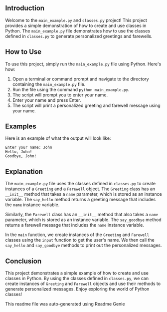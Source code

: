 
**Introduction**
----------------

Welcome to the `main_example.py` and `classes.py` project! This project provides a simple demonstration of how to create and use classes in Python. The `main_example.py` file demonstrates how to use the classes defined in `classes.py` to generate personalized greetings and farewells.

**How to Use**
----------------

To use this project, simply run the `main_example.py` file using Python. Here's how:

1. Open a terminal or command prompt and navigate to the directory containing the `main_example.py` file.
2. Run the file using the command `python main_example.py`.
3. The script will prompt you to enter your name.
4. Enter your name and press Enter.
5. The script will print a personalized greeting and farewell message using your name.

**Examples**
------------

Here is an example of what the output will look like:

```
Enter your name: John
Hello, John!
Goodbye, John!
```

**Explanation**
--------------

The `main_example.py` file uses the classes defined in `classes.py` to create instances of a `Greeting` and a `Farewell` object. The `Greeting` class has an `__init__` method that takes a `name` parameter, which is stored as an instance variable. The `say_hello` method returns a greeting message that includes the `name` instance variable.

Similarly, the `Farewell` class has an `__init__` method that also takes a `name` parameter, which is stored as an instance variable. The `say_goodbye` method returns a farewell message that includes the `name` instance variable.

In the `main` function, we create instances of the `Greeting` and `Farewell` classes using the `input` function to get the user's name. We then call the `say_hello` and `say_goodbye` methods to print out the personalized messages.

**Conclusion**
--------------

This project demonstrates a simple example of how to create and use classes in Python. By using the classes defined in `classes.py`, we can create instances of `Greeting` and `Farewell` objects and use their methods to generate personalized messages. Enjoy exploring the world of Python classes!

This readme file was auto-generated using Readme Genie